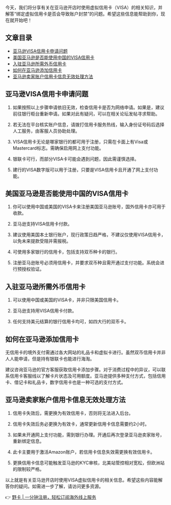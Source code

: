 今天，我们将分享有关在亚马逊开店时使用虚拟信用卡（VISA）的相关知识，并解答“绑定虚拟信用卡是否会导致账户封禁”的问题。希望这些信息能帮助到你，现在就开始吧！

## 文章目录

- [亚马逊VISA信用卡申请问题](#亚马逊visa信用卡申请问题)
- [美国亚马逊是否能使用中国的VISA信用卡](#美国亚马逊是否能使用中国的visa信用卡)
- [入驻亚马逊所需外币信用卡](#入驻亚马逊所需外币信用卡)
- [如何在亚马逊添加信用卡](#如何在亚马逊添加信用卡)
- [亚马逊卖家账户信用卡信息无效处理方法](#亚马逊卖家账户信用卡信息无效处理方法)

## 亚马逊VISA信用卡申请问题

1. 如果按照以上步骤申请依旧无效，检查信用卡是否为网络申请。如果是，建议前往银行柜台重新申请。如果对此有疑问，可以在相关论坛发帖寻求帮助。
   
2. 若无法在平台核实账户信息，请拨打信用卡服务热线，输入身份证号码后选择人工服务，由客服人员协助处理。

3. VISA信用卡无论是哪家银行的都可用于注册，只需在卡面上有Visa或Mastercard标志。需确保启用网上支付功能。

4. 银联卡可行，而部分VISA卡可能会遇到问题，因此需谨慎选择。

5. 建行的VISA数字版可以用于注册，只要是VISA信用卡且开通了网上支付功能。

## 美国亚马逊是否能使用中国的VISA信用卡

1. 你可以使用中国或美国的VISA卡来注册美国亚马逊账号，国外信用卡亦可用于收款。

2. 亚马逊支持VISA信用卡付款。

3. 建议使用美国本土银行账户，现行政策日趋严格，不建议仅使用VISA信用卡，以免未来提款受阻并需报税。

4. 可使用多家银行的信用卡，包括支持双币种卡的银行。

5. 注册亚马逊账号必须用信用卡，并要求双币种且需开通过支付功能。系统会进行预授权验证。

## 入驻亚马逊所需外币信用卡

1. 可以使用中国或美国的VISA卡，并非只限美国信用卡。

2. 亚马逊支持用VISA信用卡付款。

3. 任何支持美元结算的银行信用卡均可，如四大行的双币卡。

## 如何在亚马逊添加信用卡

无信用卡的境外支付需通过各大网站的礼品卡和虚拟卡进行。虽然双币信用卡并非人人能申请，但是持有银联卡也能进行海淘。

建议咨询亚马逊的官方客服获取信用卡添加步骤。对于消费过程中的异议，可以联系信用卡客服线以了解卡片状态及可用额度。亚马逊提供多种支付方式，包括信用卡、借记卡和礼品卡，数字信用卡也是一种可选的支付方式。

## 亚马逊卖家账户信用卡信息无效处理方法

1. 信用卡失效后，需更换为有效信用卡，否则将无法进入后台。

2. 信用卡失效后务必更换为有效卡，通常更新信用卡信息需要约2小时。

3. 如果未开通网上支付功能，需到银行办理。开通后再次登录亚马逊卖家账号，重新绑定信息。

4. 此卡主要用于激活Amazon账户，若信用卡信息失效需更换有效信用卡。

5. 更换信用卡信息可能触发亚马逊的KYC审核，北美站管控相对宽松，但欧洲站的限制较严格。

以上就是有关亚马逊开店时使用VISA虚拟信用卡的相关信息。希望这些内容能解答你的疑问。如需进一步了解，请访问更多资源。

👉 [野卡 | 一分钟注册，轻松订阅海外线上服务](https://bit.ly/bewildcard)